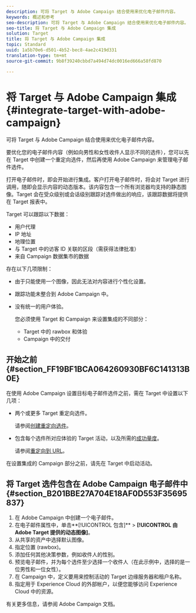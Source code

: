 ```yaml
---
description: 可将 Target 与 Adobe Campaign 结合使用来优化电子邮件内容。
keywords: 概述和参考
seo-description: 可将 Target 与 Adobe Campaign 结合使用来优化电子邮件内容。
seo-title: 将 Target 与 Adobe Campaign 集成
solution: Target
title: 将 Target 与 Adobe Campaign 集成
topic: Standard
uuid: 1a5b70e6-d501-4b52-bec8-4ae2c419d331
translation-type: tm+mt
source-git-commit: 9b8f39240cbbd7a494d74dc0016ed666a58fd870

---
```



# 将 Target 与 Adobe Campaign 集成{#integrate-target-with-adobe-campaign}

可将 Target 与 Adobe Campaign 结合使用来优化电子邮件内容。

要优化您的电子邮件内容（例如向男性和女性收件人显示不同的选件），您可以先在 Target 中创建一个重定向选件，然后再使用 Adobe Campaign 来管理电子邮件选件。

打开电子邮件时，即会开始进行集成。客户打开电子邮件时，将会对 Target 进行调用，随即会显示内容的动态版本。该内容包含一个所有浏览器均支持的静态图像。Target 会在受众级别或会话级别跟踪对选件做出的响应，该跟踪数据将提供在 Target 报表中。

Target 可以跟踪以下数据：

* 用户代理
* IP 地址
* 地理位置
* 与 Target 中的访客 ID 关联的区段（需获得法律批准）
* 来自 Campaign 数据集市的数据

存在以下几项限制：

* 由于只能使用一个图像，因此无法对内容进行个性化设置。
* 跟踪功能未整合到 Adobe Campaign 中。
* 没有统一的用户体验。

   您必须使用 Target 和 Campaign 来设置集成的不同部分：

   * Target 中的 rawbox 和体验
   * Campaign 中的交付

## 开始之前 {#section_FF19BF1BCA064260930BF6C141313B0E}

在使用 Adobe Campaign 设置目标电子邮件选件之前，需在 Target 中设置以下几项：

* 两个或更多 Target 重定向选件。

   请参阅[创建重定向选件](https://marketing.adobe.com/resources/help/en_US/target/target/t_offer_redirect.html)。
* 包含每个选件所对应体验的 Target 活动，以及所需的[成功量度](https://marketing.adobe.com/resources/help/en_US/target/target/r_success_metrics.html)。

   请参阅[重定向到 URL](https://marketing.adobe.com/resources/help/en_US/target/target/t_redirect_offer.html)。

在设置集成的 Campaign 部分之前，请先在 Target 中启动活动。

## 将 Target 选件包含在 Adobe Campaign 电子邮件中 {#section_B201BBE27A704E18AF0D553F35695837}

1. 在 Adobe Campaign 中创建一个电子邮件。
1. 在电子邮件属性中，单击**[!UICONTROL 包含]** &gt; **[!UICONTROL 由 Adobe Target 提供的动态图像]**。
1. 从共享的资产中选择默认图像。
1. 指定位置 (rawbox)。
1. 添加任何其他决策参数，例如收件人的性别。
1. 预览电子邮件，并为每个选件至少选择一个收件人（在此示例中，选择的是一位男性和一位女性）。
1. 在 Campaign 中，定义要用来控制活动的 Target 边缘服务器和租户名称。
1. 指定用于 Experience Cloud 的外部帐户，以便您能够访问 Experience Cloud 中的资源。

有关更多信息，请参阅 Adobe Campaign 文档。
